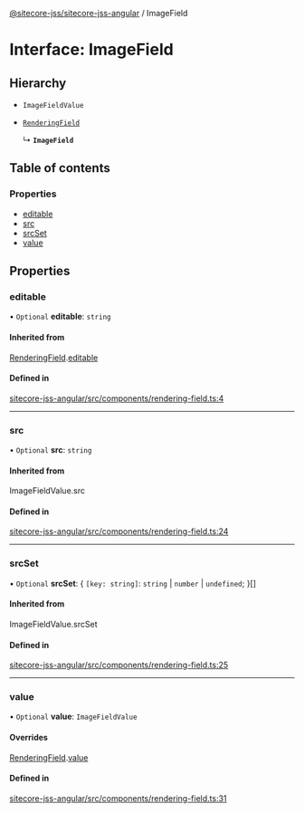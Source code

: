 [@sitecore-jss/sitecore-jss-angular](../README.md) / ImageField

# Interface: ImageField

## Hierarchy

- `ImageFieldValue`

- [`RenderingField`](RenderingField.md)

  ↳ **`ImageField`**

## Table of contents

### Properties

- [editable](ImageField.md#editable)
- [src](ImageField.md#src)
- [srcSet](ImageField.md#srcset)
- [value](ImageField.md#value)

## Properties

### editable

• `Optional` **editable**: `string`

#### Inherited from

[RenderingField](RenderingField.md).[editable](RenderingField.md#editable)

#### Defined in

[sitecore-jss-angular/src/components/rendering-field.ts:4](https://github.com/Sitecore/jss/blob/618adb76d/packages/sitecore-jss-angular/src/components/rendering-field.ts#L4)

___

### src

• `Optional` **src**: `string`

#### Inherited from

ImageFieldValue.src

#### Defined in

[sitecore-jss-angular/src/components/rendering-field.ts:24](https://github.com/Sitecore/jss/blob/618adb76d/packages/sitecore-jss-angular/src/components/rendering-field.ts#L24)

___

### srcSet

• `Optional` **srcSet**: { `[key: string]`: `string` \| `number` \| `undefined`;  }[]

#### Inherited from

ImageFieldValue.srcSet

#### Defined in

[sitecore-jss-angular/src/components/rendering-field.ts:25](https://github.com/Sitecore/jss/blob/618adb76d/packages/sitecore-jss-angular/src/components/rendering-field.ts#L25)

___

### value

• `Optional` **value**: `ImageFieldValue`

#### Overrides

[RenderingField](RenderingField.md).[value](RenderingField.md#value)

#### Defined in

[sitecore-jss-angular/src/components/rendering-field.ts:31](https://github.com/Sitecore/jss/blob/618adb76d/packages/sitecore-jss-angular/src/components/rendering-field.ts#L31)
